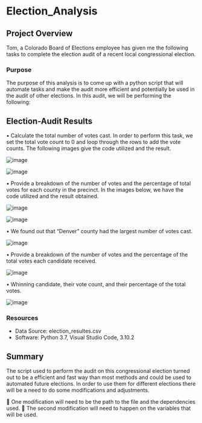 # Election_Analysis

## Project Overview

Tom, a Colorado Board of Elections employee has given me the following tasks to complete the election audit of a recent local congressional election.

### Purpose

The purpose of this analysis is to come up with a python script that will automate tasks and make the audit more efficient and potentially be used in the audit of other elections. In this audit, we will be performing the following:

## Election-Audit Results

•	Calculate the total number of votes cast. In order to perform this task, we set the total vote count to 0 and loop through the rows to add the vote counts. The following images give the code utilized and the result.

![image](https://user-images.githubusercontent.com/97865472/160255845-5d2dc4de-f84b-4e67-9292-040cb76a6f0c.png)

![image](https://user-images.githubusercontent.com/97865472/160255861-fd7d6f02-718d-47aa-8d09-2d197a5cadc2.png)

•	Provide a breakdown of the number of votes and the percentage of total votes for each county in the precinct. In the images below, we have the code utilized and the result obtained.

  ![image](https://user-images.githubusercontent.com/97865472/160255868-3177db00-a6f2-4b20-8e08-37247fcfb28c.png)

  ![image](https://user-images.githubusercontent.com/97865472/160255873-33149a58-9906-478f-aaa1-975796eb9f42.png)

 
•	We found out that “Denver” county had the largest number of votes cast.
 
 ![image](https://user-images.githubusercontent.com/97865472/160255886-8f9da4e7-9f4a-4072-bdc3-05d32a2a2294.png)

•	Provide a breakdown of the number of votes and the percentage of the total votes each candidate received.
 
 ![image](https://user-images.githubusercontent.com/97865472/160255889-a7cef883-bf65-48d9-b1e7-9836546c5e3e.png)

•	Whinning candidate, their vote count, and their percentage of the total votes.
 
![image](https://user-images.githubusercontent.com/97865472/160255898-8a67ac30-1bd2-4f97-89c0-9213ac6392f7.png)


### Resources

- Data Source: election_resultes.csv
- Software: Python 3.7, Visual Studio Code, 3.10.2

## Summary

The script used to perform the audit on this congressional election turned out to be a efficient and fast way than most methods and could be used to automated future elections. In order to use them for different elections there will be a need to do some modifications and adjustments.

	One modification will need to be the path to the file and the dependencies used.
	The second modification will need to happen on the variables that will be used.
